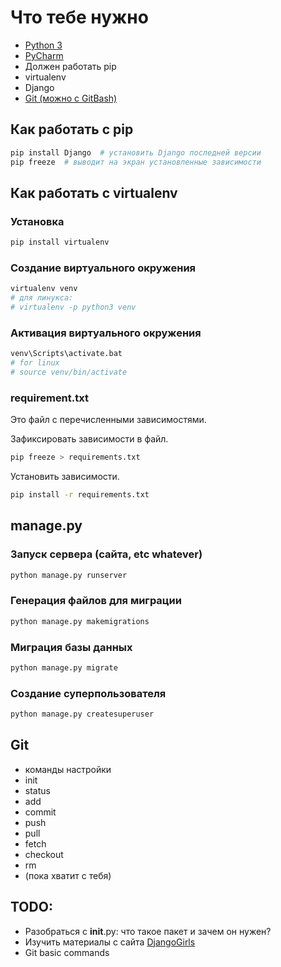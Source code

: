 # Что тебе нужно
- [Python 3](https://www.python.org/)
- [PyCharm](https://www.jetbrains.com/pycharm/)
- Должен работать pip
- virtualenv
- Django
- [Git (можно с GitBash)](https://git-scm.com/download/win)

## Как работать с pip
```bash
pip install Django  # установить Django последней версии
pip freeze  # выводит на экран установленные зависимости
```

## Как работать с virtualenv
### Установка
```bash
pip install virtualenv 
```

### Создание виртуального окружения
```bash
virtualenv venv
# для линукса: 
# virtualenv -p python3 venv
```

### Активация виртуального окружения
```bash
venv\Scripts\activate.bat
# for linux
# source venv/bin/activate
```

### requirement.txt
Это файл с перечисленными зависимостями.

Зафиксировать зависимости в файл.
```bash
pip freeze > requirements.txt
```

Установить зависимости.
```bash
pip install -r requirements.txt
```

## manage.py
### Запуск сервера (сайта, etc whatever)
```bash
python manage.py runserver
```

### Генерация файлов для миграции
```bash
python manage.py makemigrations
```

### Миграция базы данных
```bash
python manage.py migrate
```

### Создание суперпользователя
```bash
python manage.py createsuperuser
```

## Git
- команды настройки
- init
- status
- add
- commit
- push
- pull
- fetch
- checkout
- rm
- (пока хватит с тебя)

## TODO:
- Разобраться с __init__.py: что такое пакет и зачем он нужен?
- Изучить материалы с сайта [DjangoGirls](https://tutorial.djangogirls.org/ru/)
- Git basic commands